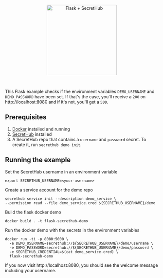 <p align="center">
  <img src="https://secrethub.io/img/integrations/flask/github-banner.png?v1" alt="Flask + SecretHub" height="230">
</p>
<br/>

This Flask example checks if the environment variables `DEMO_USERNAME` and `DEMO_PASSWORD` have been set. If that's the case, you'll receive a `200` on http://localhost:8080 and if it's not, you'll get a `500`.

## Prerequisites
1. [Docker](https://docs.docker.com/install/) installed and running
1. [SecretHub](https://secrethub.io/docs/start/getting-started/#install) installed
1. A SecretHub repo that contains a `username` and `password` secret. To create it, run `secrethub demo init`.

## Running the example

Set the SecretHub username in an environment variable
```
export SECRETHUB_USERNAME=<your-username>
```

Create a service account for the demo repo
```
secrethub service init --description demo_service \
--permission read --file demo_service.cred ${SECRETHUB_USERNAME}/demo
```

Build the flask docker demo
```
docker build . -t flask-secrethub-demo
```

Run the docker demo with the secrets in the environment variables
```
docker run -ti -p 8080:5000 \
  -e DEMO_USERNAME=secrethub://${SECRETHUB_USERNAME}/demo/username \
  -e DEMO_PASSWORD=secrethub://${SECRETHUB_USERNAME}/demo/password \
  -e SECRETHUB_CREDENTIAL=$(cat demo_service.cred) \
  flask-secrethub-demo
```

If you now visit http://localhost:8080, you should see the welcome message including your username.
